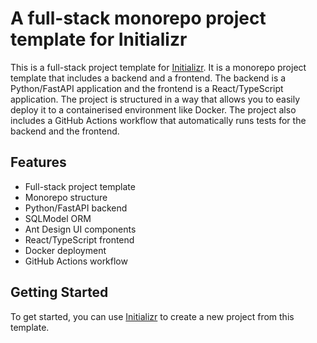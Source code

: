 # A full-stack monorepo project template for Initializr

This is a full-stack project template for [Initializr](https://start.geekylifehacks.com/). It is a monorepo project template that includes a backend and a frontend. The backend is a Python/FastAPI application and the frontend is a React/TypeScript application. The project is structured in a way that allows you to easily deploy it to a containerised environment like Docker. The project also includes a GitHub Actions workflow that automatically runs tests for the backend and the frontend.

## Features

- Full-stack project template
- Monorepo structure
- Python/FastAPI backend
- SQLModel ORM
- Ant Design UI components
- React/TypeScript frontend
- Docker deployment
- GitHub Actions workflow

## Getting Started

To get started, you can use [Initializr](https://start.geekylifehacks.com/) to create a new project from this template.

